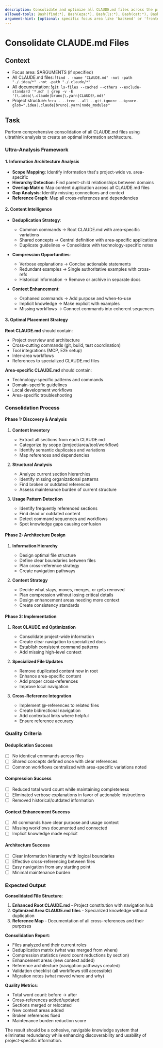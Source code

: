 ```yaml
---
description: Consolidate and optimize all CLAUDE.md files across the project with intelligent deduplication and cross-referencing
allowed-tools: Bash(find:*), Bash(eza:*), Bash(ls:*), Bash(cat:*), Bash(grep:*)
argument-hint: [optional: specific focus area like 'backend' or 'frontend']
---
```


# Consolidate CLAUDE.md Files

## Context
- Focus area: $ARGUMENTS (if specified)
- All CLAUDE.md files: !`find . -name "CLAUDE.md" -not -path "./.idea/*" -not -path "./.claude/*"`
- All documentation: !`git ls-files --cached --others --exclude-standard '*.md' | grep -v -E '(\.idea|\.claude|bruno|\.yarn|CLAUDE\.md)'`
- Project structure: !`eza . --tree --all --git-ignore --ignore-glob=".idea|.claude|bruno|.yarn|node_modules"`

## Task

Perform comprehensive consolidation of all CLAUDE.md files using ultrathink analysis to create an optimal information architecture.

### Ultra-Analysis Framework

#### 1. Information Architecture Analysis
- **Scope Mapping**: Identify information that's project-wide vs. area-specific
- **Hierarchy Detection**: Find parent-child relationships between domains
- **Overlap Matrix**: Map content duplication across all CLAUDE.md files
- **Gap Analysis**: Identify missing connections and context
- **Reference Graph**: Map all cross-references and dependencies

#### 2. Content Intelligence
- **Deduplication Strategy**:
  - Common commands → Root CLAUDE.md with area-specific variations
  - Shared concepts → Central definition with area-specific applications
  - Duplicate guidelines → Consolidate with technology-specific notes
  
- **Compression Opportunities**:
  - Verbose explanations → Concise actionable statements
  - Redundant examples → Single authoritative examples with cross-refs
  - Historical information → Remove or archive in separate docs
  
- **Context Enhancement**:
  - Orphaned commands → Add purpose and when-to-use
  - Implicit knowledge → Make explicit with examples
  - Missing workflows → Connect commands into coherent sequences

#### 3. Optimal Placement Strategy

**Root CLAUDE.md** should contain:
- Project overview and architecture
- Cross-cutting commands (git, build, test coordination)
- Tool integrations (MCP, E2E setup)
- Inter-area workflows
- References to specialized CLAUDE.md files

**Area-specific CLAUDE.md** should contain:
- Technology-specific patterns and commands
- Domain-specific guidelines
- Local development workflows
- Area-specific troubleshooting

### Consolidation Process

#### Phase 1: Discovery & Analysis
1. **Content Inventory**
   - Extract all sections from each CLAUDE.md
   - Categorize by scope (project/area/tool/workflow)
   - Identify semantic duplicates and variations
   - Map references and dependencies

2. **Structural Analysis**
   - Analyze current section hierarchies
   - Identify missing organizational patterns
   - Find broken or outdated references
   - Assess maintenance burden of current structure

3. **Usage Pattern Detection**
   - Identify frequently referenced sections
   - Find dead or outdated content
   - Detect command sequences and workflows
   - Spot knowledge gaps causing confusion

#### Phase 2: Architecture Design
1. **Information Hierarchy**
   - Design optimal file structure
   - Define clear boundaries between files
   - Plan cross-reference strategy
   - Create navigation pathways

2. **Content Strategy**
   - Decide what stays, moves, merges, or gets removed
   - Plan compression without losing critical details
   - Design enhancement areas needing more context
   - Create consistency standards

#### Phase 3: Implementation
1. **Root CLAUDE.md Optimization**
   - Consolidate project-wide information
   - Create clear navigation to specialized docs
   - Establish consistent command patterns
   - Add missing high-level context

2. **Specialized File Updates**
   - Remove duplicated content now in root
   - Enhance area-specific content
   - Add proper cross-references
   - Improve local navigation

3. **Cross-Reference Integration**
   - Implement @-references to related files
   - Create bidirectional navigation
   - Add contextual links where helpful
   - Ensure reference accuracy

### Quality Criteria

#### Deduplication Success
- [ ] No identical commands across files
- [ ] Shared concepts defined once with clear references
- [ ] Common workflows centralized with area-specific variations noted

#### Compression Success
- [ ] Reduced total word count while maintaining completeness
- [ ] Eliminated verbose explanations in favor of actionable instructions
- [ ] Removed historical/outdated information

#### Context Enhancement Success
- [ ] All commands have clear purpose and usage context
- [ ] Missing workflows documented and connected
- [ ] Implicit knowledge made explicit

#### Architecture Success
- [ ] Clear information hierarchy with logical boundaries
- [ ] Effective cross-referencing between files
- [ ] Easy navigation from any starting point
- [ ] Minimal maintenance burden

### Expected Output

**Consolidated File Structure**:
1. **Enhanced Root CLAUDE.md** - Project constitution with navigation hub
2. **Optimized Area CLAUDE.md files** - Specialized knowledge without duplication
3. **Reference Map** - Documentation of all cross-references and their purposes

**Consolidation Report**:
- Files analyzed and their current roles
- Deduplication matrix (what was merged from where)
- Compression statistics (word count reductions by section)
- Enhancement areas (new context added)
- Reference architecture (navigation pathways created)
- Validation checklist (all workflows still accessible)
- Migration notes (what moved where and why)

**Quality Metrics**:
- Total word count: before → after
- Cross-references added/updated
- Sections merged or relocated
- New context areas added
- Broken references fixed
- Maintenance burden reduction score

The result should be a cohesive, navigable knowledge system that eliminates redundancy while enhancing discoverability and usability of project-specific information.
